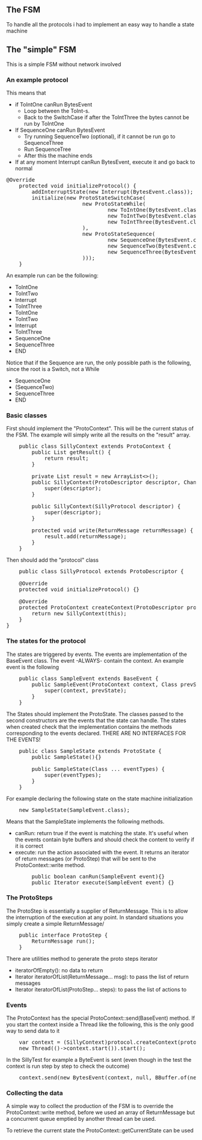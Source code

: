 ## The FSM

To handle all the protocols i had to implement an easy way to handle a state
machine

## The "simple" FSM

This is a simple FSM without network involved

### An example protocol

This means that

* if ToIntOne canRun BytesEvent
    * Loop between the ToInt-s.
    * Back to the SwitchCase if after the ToIntThree the bytes cannot be run by ToIntOne
* If SequenceOne canRun BytesEvent
    * Try running SequenceTwo (optional), if it cannot be run go to SequenceThree
    * Run SequenceTree
    * After this the machine ends
* If at any moment Interrupt canRun BytesEvent, execute it and go back to normal

<pre>
@Override
    protected void initializeProtocol() {
        addInterruptState(new Interrupt(BytesEvent.class));
        initialize(new ProtoStateSwitchCase(
                        new ProtoStateWhile(
                                new ToIntOne(BytesEvent.class),
                                new ToIntTwo(BytesEvent.class),
                                new ToIntThree(BytesEvent.class)
                        ),
                        new ProtoStateSequence(
                                new SequenceOne(BytesEvent.class),
                                new SequenceTwo(BytesEvent.class).asOptional(),
                                new SequenceThree(BytesEvent.class)
                        )));
    }
</pre>

An example run can be the following:

* ToIntOne
* ToIntTwo
* Interrupt
* ToIntThree
* ToIntOne
* ToIntTwo
* Interrupt
* ToIntThree
* SequenceOne
* SequenceThree
* END

Notice that if the Sequence are run, the only possible path is the following, since
the root is a Switch, not a While

* SequenceOne
* (SequenceTwo)
* SequenceThree
* END

### Basic classes

First should implement the "ProtoContext". This will be the current status of
the FSM. The example will simply write all the results on the "result" array.

<pre>
    public class SillyContext extends ProtoContext {
        public List<ReturnMessage> getResult() {
            return result;
        }
    
        private List<ReturnMessage> result = new ArrayList<>();
        public SillyContext(ProtoDescriptor descriptor, Channel client) {
            super(descriptor);
        }
    
        public SillyContext(SillyProtocol descriptor) {
            super(descriptor);
        }
    
        protected void write(ReturnMessage returnMessage) {
            result.add(returnMessage);
        }
    }
</pre>

Then should add the "protocol" class

<pre>
    public class SillyProtocol extends ProtoDescriptor {

    @Override
    protected void initializeProtocol() {}

    @Override
    protected ProtoContext createContext(ProtoDescriptor protoDescriptor) {
        return new SillyContext(this);
    }
}
</pre>

### The states for the protocol

The states are triggered by events. The events are implementation of the
BaseEvent class. The event -ALWAYS- contain the context. An example event
is the following

<pre>
    public class SampleEvent extends BaseEvent {
        public SampleEvent(ProtoContext context, Class<?> prevState) {
            super(context, prevState);
        }
    }
</pre>

The States should implement the ProtoState. The classes passed to the second
constructors are the events that the state can handle. The states when created
check that the implementation contains the methods corresponding to the events
declared. THERE ARE NO INTERFACES FOR THE EVENTS!

<pre>
    public class SampleState extends ProtoState {
        public SampleState(){}

        public SampleState(Class<?> ... eventTypes) {
            super(eventTypes);
        }
    }
</pre>

For example declaring the following state on the state machine initialization

<pre>
    new SampleState(SampleEvent.class);
</pre>

Means that the SampleState implements the following methods.

* canRun: return true if the event is matching the state. It's useful when
  the events contain byte buffers and should check the content to verify if
  it is correct
* execute: run the action associated with the event. It returns an iterator of
  return messages (or ProtoStep) that will be sent to the ProtoContext::write
  method.

<pre>
        public boolean canRun(SampleEvent event){}
        public Iterator<ProtoStep> execute(SampleEvent event) {}
</pre>

### The ProtoSteps

The ProtoStep is essentially a supplier of ReturnMessage. This is to allow the
interruption of the execution at any point. In standard situations you simply
create a simple ReturnMessage/

<pre>
    public interface ProtoStep {
        ReturnMessage run();
    }
</pre>

There are utilities method to generate the proto steps iterator

* iteratorOfEmpty(): no data to return
* Iterator<ProtoStep> iteratorOfList(ReturnMessage... msg): to pass the list of
  return messages
* Iterator<ProtoStep> iteratorOfList(ProtoStep... steps): to pass the list of
  actions to

### Events

The ProtoContext has the special ProtoContext::send(BaseEvent) method.
If you start the context inside a Thread like the following, this is the only
good way to send data to it

<pre>
    var context = (SillyContext)protocol.createContext(protocol);
    new Thread(()->context.start()).start();
</pre>

In the SillyTest for example a ByteEvent is sent (even though in the test the
context is run step by step to check the outcome)

<pre>
    context.send(new BytesEvent(context, null, BBuffer.of(new byte[]{'1'})));
</pre>

### Collecting the data

A simple way to collect the production of the FSM is to override the ProtoContext::write
method, before we used an array of ReturnMessage but a concurrent queue emptied
by another thread can be used.

To retrieve the current state the ProtoContext::getCurrentState can be used